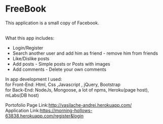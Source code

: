 
# FreeBook #

This application is a small copy of Facebook.

<br>
What this app includes:
<br>

<ul>
    <li> Login/Register </li>
    <li> Search another user and add him as friend - remove him from friends </li>
    <li> Like/Dislike posts </li>
    <li> Add posts - Simple posts or Posts with images </li>
    <li> Add comments - Delete your own comments </li>
</ul>

In app development I used: <br> 
  for Front-End: Html, Css ,Javascript , jQuery, Bootstrap <br>
  for Back-End: NodeJs, Mongoose, a lot of npms, Heroku(page host), mLabs(DB host)


Portofolio Page Link:http://vasilache-andrei.herokuapp.com/
<br>
Application Link:https://morning-hollows-63838.herokuapp.com/register&login
